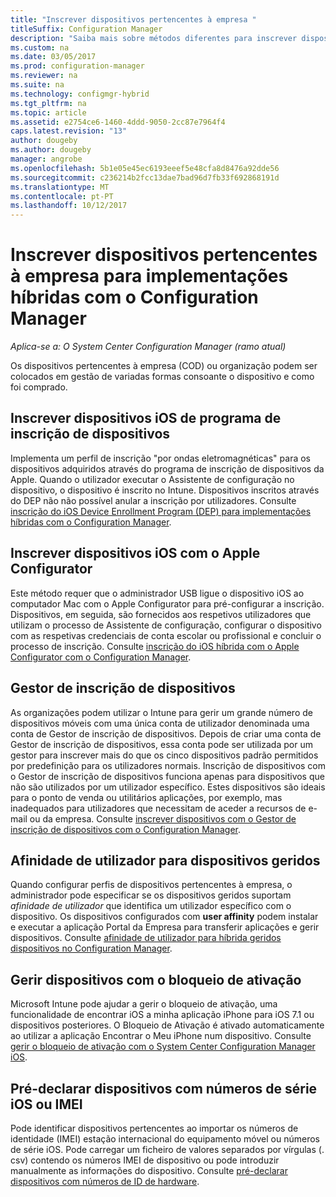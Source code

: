 ```yaml
---
title: "Inscrever dispositivos pertencentes à empresa "
titleSuffix: Configuration Manager
description: "Saiba mais sobre métodos diferentes para inscrever dispositivos pertencentes à empresa para implementações híbridas com o Configuration Manager."
ms.custom: na
ms.date: 03/05/2017
ms.prod: configuration-manager
ms.reviewer: na
ms.suite: na
ms.technology: configmgr-hybrid
ms.tgt_pltfrm: na
ms.topic: article
ms.assetid: e2754ce6-1460-4ddd-9050-2cc87e7964f4
caps.latest.revision: "13"
author: dougeby
ms.author: dougeby
manager: angrobe
ms.openlocfilehash: 5b1e05e45ec6193eeef5e48cfa8d8476a92dde56
ms.sourcegitcommit: c236214b2fcc13dae7bad96d7fb33f692868191d
ms.translationtype: MT
ms.contentlocale: pt-PT
ms.lasthandoff: 10/12/2017
---
```

# <a name="enroll-company-owned-devices-for-hybrid-deployments-with-configuration-manager"></a>Inscrever dispositivos pertencentes à empresa para implementações híbridas com o Configuration Manager

*Aplica-se a: O System Center Configuration Manager (ramo atual)*

Os dispositivos pertencentes à empresa (COD) ou organização podem ser colocados em gestão de variadas formas consoante o dispositivo e como foi comprado.  

## <a name="enroll-device-enrollment-program-ios-devices"></a>Inscrever dispositivos iOS de programa de inscrição de dispositivos  
 Implementa um perfil de inscrição "por ondas eletromagnéticas" para os dispositivos adquiridos através do programa de inscrição de dispositivos da Apple. Quando o utilizador executar o Assistente de configuração no dispositivo, o dispositivo é inscrito no Intune.  Dispositivos inscritos através do DEP não não possível anular a inscrição por utilizadores. Consulte [inscrição do iOS Device Enrollment Program (DEP) para implementações híbridas com o Configuration Manager](../../mdm/deploy-use/ios-device-enrollment-program-for-hybrid.md).  

## <a name="enroll-ios-devices-with-apple-configurator"></a>Inscrever dispositivos iOS com o Apple Configurator  
 Este método requer que o administrador USB ligue o dispositivo iOS ao computador Mac com o Apple Configurator para pré-configurar a inscrição. Dispositivos, em seguida, são fornecidos aos respetivos utilizadores que utilizam o processo de Assistente de configuração, configurar o dispositivo com as respetivas credenciais de conta escolar ou profissional e concluir o processo de inscrição. Consulte [inscrição do iOS híbrida com o Apple Configurator com o Configuration Manager](../../mdm/deploy-use/ios-hybrid-enrollment-using-apple-configurator.md).  

## <a name="device-enrollment-manager"></a>Gestor de inscrição de dispositivos  
 As organizações podem utilizar o Intune para gerir um grande número de dispositivos móveis com uma única conta de utilizador denominada uma conta de Gestor de inscrição de dispositivos. Depois de criar uma conta de Gestor de inscrição de dispositivos, essa conta pode ser utilizada por um gestor para inscrever mais do que os cinco dispositivos padrão permitidos por predefinição para os utilizadores normais. Inscrição de dispositivos com o Gestor de inscrição de dispositivos funciona apenas para dispositivos que não são utilizados por um utilizador específico. Estes dispositivos são ideais para o ponto de venda ou utilitários aplicações, por exemplo, mas inadequados para utilizadores que necessitam de aceder a recursos de e-mail ou da empresa. Consulte [inscrever dispositivos com o Gestor de inscrição de dispositivos com o Configuration Manager](../../mdm/deploy-use/enroll-devices-with-device-enrollment-manager.md).  

## <a name="user-affinity-for-managed-devices"></a>Afinidade de utilizador para dispositivos geridos  
 Quando configurar perfis de dispositivos pertencentes à empresa, o administrador pode especificar se os dispositivos geridos suportam *afinidade de utilizador* que identifica um utilizador específico com o dispositivo. Os dispositivos configurados com **user affinity** podem instalar e executar a aplicação Portal da Empresa para transferir aplicações e gerir dispositivos. Consulte [afinidade de utilizador para híbrida geridos dispositivos no Configuration Manager](../../mdm/deploy-use/user-affinity-for-hybrid-managed-devices.md).  

## <a name="manage-devices-with-activation-lock"></a>Gerir dispositivos com o bloqueio de ativação  
 Microsoft Intune pode ajudar a gerir o bloqueio de ativação, uma funcionalidade de encontrar iOS a minha aplicação iPhone para iOS 7.1 ou dispositivos posteriores. O Bloqueio de Ativação é ativado automaticamente ao utilizar a aplicação Encontrar o Meu iPhone num dispositivo. Consulte [gerir o bloqueio de ativação com o System Center Configuration Manager iOS](../../mdm/deploy-use/manage-ios-activation-lock.md).

 ## <a name="predeclare-devices-with-imei-or-ios-serial-numbers"></a>Pré-declarar dispositivos com números de série iOS ou IMEI

Pode identificar dispositivos pertencentes ao importar os números de identidade (IMEI) estação internacional do equipamento móvel ou números de série iOS. Pode carregar um ficheiro de valores separados por vírgulas (. csv) contendo os números IMEI de dispositivo ou pode introduzir manualmente as informações do dispositivo.  Consulte [pré-declarar dispositivos com números de ID de hardware](../../mdm/deploy-use/predeclare-devices-with-hardware-id.md).
